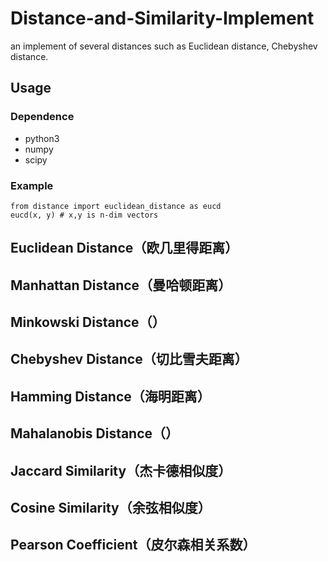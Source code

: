 # Distance-and-Similarity-Implement
an implement of several distances such as Euclidean distance, Chebyshev distance. 
## Usage
### Dependence
- python3
- numpy
- scipy
### Example
```
from distance import euclidean_distance as eucd
eucd(x, y) # x,y is n-dim vectors
```
## Euclidean Distance（欧几里得距离）
## Manhattan Distance（曼哈顿距离）
## Minkowski Distance（）
## Chebyshev Distance（切比雪夫距离）
## Hamming Distance（海明距离）
## Mahalanobis Distance（）
## Jaccard Similarity（杰卡德相似度）
## Cosine Similarity（余弦相似度）
## Pearson Coefficient（皮尔森相关系数）
